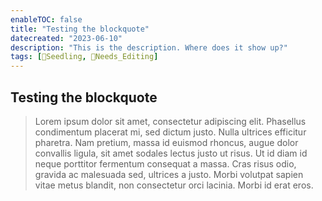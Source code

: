 ```yaml
---
enableTOC: false
title: "Testing the blockquote"
datecreated: "2023-06-10"
description: "This is the description. Where does it show up?"
tags: [🌱Seedling, 🧹Needs_Editing]
---
```

## Testing the blockquote

>Lorem ipsum dolor sit amet, consectetur adipiscing elit. Phasellus condimentum placerat mi, sed dictum justo. Nulla ultrices efficitur pharetra. Nam pretium, massa id euismod rhoncus, augue dolor convallis ligula, sit amet sodales lectus justo ut risus. Ut id diam id neque porttitor fermentum consequat a massa. Cras risus odio, gravida ac malesuada sed, ultrices a justo. Morbi volutpat sapien vitae metus blandit, non consectetur orci lacinia. Morbi id erat eros.